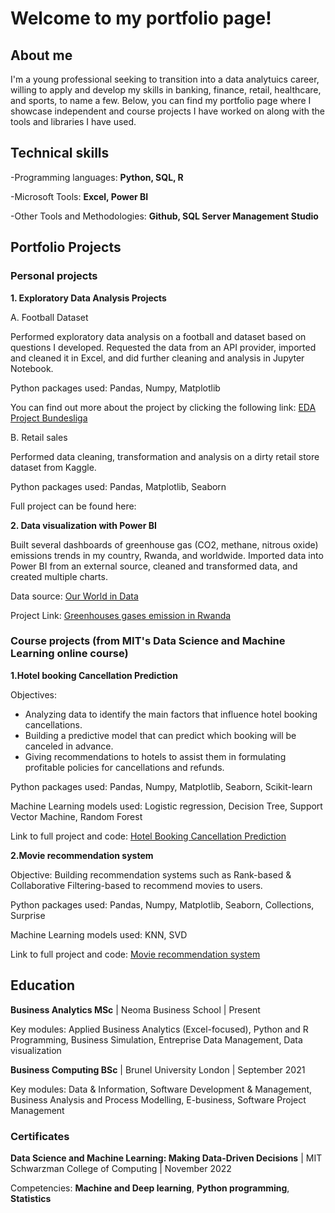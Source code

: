 # Welcome to my portfolio page!

## About me
I'm a young professional seeking to transition into a data analytuics career, willing to apply and develop my skills in banking, finance, retail, healthcare, and sports, to name a few. Below, you can find my portfolio page where I showcase independent and course projects I have worked on along with the tools and libraries I have used.

## Technical skills
-Programming languages: **Python, SQL, R**

-Microsoft Tools: **Excel, Power BI**

-Other Tools and Methodologies: **Github, SQL Server Management Studio**

## Portfolio Projects

### Personal projects

**1. Exploratory Data Analysis Projects**

A. Football Dataset 

Performed exploratory data analysis on a football and dataset based on questions I developed. Requested the data from an API provider, imported and cleaned it in Excel, and did further cleaning and analysis in Jupyter Notebook. 

Python packages used: Pandas, Numpy, Matplotlib

You can find out more about the project by clicking the following link: [EDA Project Bundesliga](https://github.com/Roses29/My-data-portfolio/blob/main/EDA%20Bundesliga%202021-2022.ipynb)

B. Retail sales 

Performed data cleaning, transformation and analysis on a dirty retail store dataset from Kaggle. 

Python packages used: Pandas, Matplotlib, Seaborn

Full project can be found here:


**2. Data visualization with Power BI**

Built several dashboards of greenhouse gas (CO2, methane, nitrous oxide) emissions trends in my country, Rwanda, and worldwide. Imported data into Power BI from an external source, cleaned and transformed data, and created multiple charts. 

Data source: [Our World in Data](https://ourworldindata.org/co2-and-greenhouse-gas-emissions)

Project Link: [Greenhouses gases emission in Rwanda](https://github.com/Roses29/My-data-portfolio/blob/main/VIsualization%20C02.pdf)

### Course projects (from MIT's Data Science and Machine Learning online course)

**1.Hotel booking Cancellation Prediction**

Objectives:
- Analyzing data to identify the main factors that influence hotel booking cancellations.
- Building a predictive model that can predict which booking will be canceled in advance.
- Giving recommendations to hotels to assist them in formulating profitable policies for cancellations and refunds.

 Python packages used: Pandas, Numpy, Matplotlib, Seaborn, Scikit-learn
 
 Machine Learning models used: Logistic regression, Decision Tree, Support Vector Machine, Random Forest

 Link to full project and code: [Hotel Booking Cancellation Prediction]()

**2.Movie recommendation system**

Objective: Building recommendation systems such as Rank-based & Collaborative Filtering-based to recommend movies to users.

Python packages used: Pandas, Numpy, Matplotlib, Seaborn, Collections, Surprise

Machine Learning models used: KNN, SVD

Link to full project and code: [Movie recommendation system]()


## Education

**Business Analytics MSc** | Neoma Business School | Present

Key modules: Applied Business Analytics (Excel-focused), Python and R Programming, Business Simulation, Entreprise Data Management, Data visualization

**Business Computing BSc** | Brunel University London | September 2021

Key modules: Data & Information, Software Development & Management, Business Analysis and Process Modelling, E-business, Software Project Management

### Certificates
**Data Science and Machine Learning: Making Data-Driven Decisions** | MIT Schwarzman College of Computing | November 2022

Competencies: **Machine and Deep learning**, **Python programming**, **Statistics**
